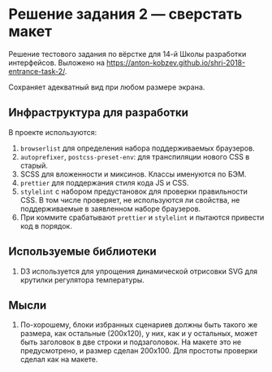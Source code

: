 # Решение задания 2 — сверстать макет

Решение тестового задания по вёрстке для 14-й Школы разработки интерфейсов.
Выложено на https://anton-kobzev.github.io/shri-2018-entrance-task-2/.

Сохраняет адекватный вид при любом размере экрана.

## Инфраструктура для разработки

В проекте используются:

1. `browserlist` для определения набора поддерживаемых браузеров.
2. `autoprefixer`, `postcss-preset-env`: для транспиляции нового CSS в старый.
3. SCSS для вложенности и миксинов. Классы именуются по БЭМ.
4. `prettier` для поддержания стиля кода JS и CSS.
5. `stylelint` с набором предустановок для проверки правильности CSS. В том числе проверяет, не используются ли свойства,
   не поддерживаемые в заявленном наборе браузеров.
6. При коммите срабатывают `prettier` и `stylelint` и пытаются привести код в порядок.

## Используемые библиотеки

1. D3 используется для упрощения динамической отрисовки SVG для крутилки регулятора температуры.

## Мысли

1. По-хорошему, блоки избранных сценариев должны быть такого же размера, как остальные (200x120), у них, как и у остальных,
   может быть заголовок в две строки и подзаголовок. На макете это не предусмотрено, и размер сделан 200x100. Для простоты
   проверки сделал как на макете.

